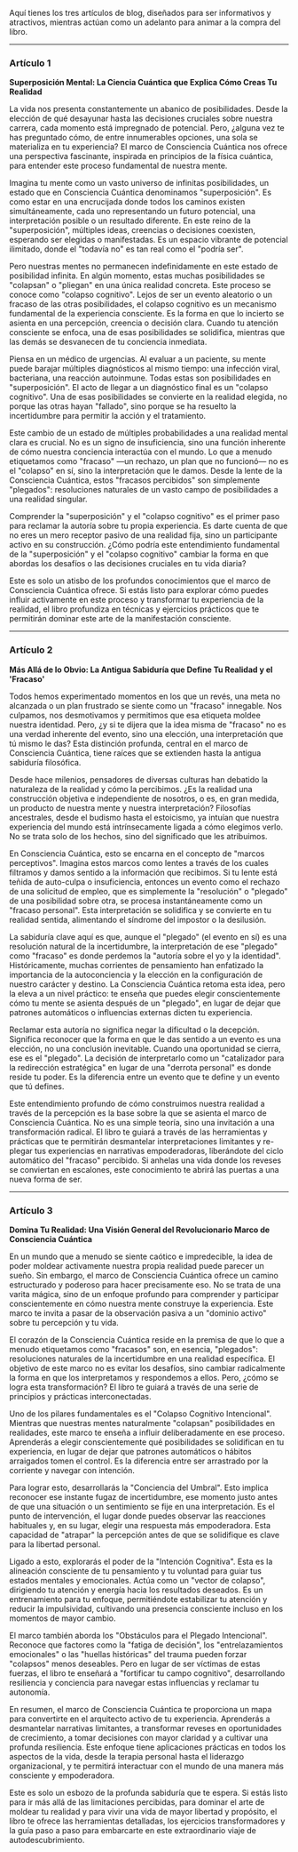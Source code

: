 Aquí tienes los tres artículos de blog, diseñados para ser informativos y atractivos, mientras actúan como un adelanto para animar a la compra del libro.

---

### Artículo 1

**Superposición Mental: La Ciencia Cuántica que Explica Cómo Creas Tu Realidad**

La vida nos presenta constantemente un abanico de posibilidades. Desde la elección de qué desayunar hasta las decisiones cruciales sobre nuestra carrera, cada momento está impregnado de potencial. Pero, ¿alguna vez te has preguntado cómo, de entre innumerables opciones, una sola se materializa en tu experiencia? El marco de Consciencia Cuántica nos ofrece una perspectiva fascinante, inspirada en principios de la física cuántica, para entender este proceso fundamental de nuestra mente.

Imagina tu mente como un vasto universo de infinitas posibilidades, un estado que en Consciencia Cuántica denominamos "superposición". Es como estar en una encrucijada donde todos los caminos existen simultáneamente, cada uno representando un futuro potencial, una interpretación posible o un resultado diferente. En este reino de la "superposición", múltiples ideas, creencias o decisiones coexisten, esperando ser elegidas o manifestadas. Es un espacio vibrante de potencial ilimitado, donde el "todavía no" es tan real como el "podría ser".

Pero nuestras mentes no permanecen indefinidamente en este estado de posibilidad infinita. En algún momento, estas muchas posibilidades se "colapsan" o "pliegan" en una única realidad concreta. Este proceso se conoce como "colapso cognitivo". Lejos de ser un evento aleatorio o un fracaso de las otras posibilidades, el colapso cognitivo es un mecanismo fundamental de la experiencia consciente. Es la forma en que lo incierto se asienta en una percepción, creencia o decisión clara. Cuando tu atención consciente se enfoca, una de esas posibilidades se solidifica, mientras que las demás se desvanecen de tu conciencia inmediata.

Piensa en un médico de urgencias. Al evaluar a un paciente, su mente puede barajar múltiples diagnósticos al mismo tiempo: una infección viral, bacteriana, una reacción autoinmune. Todas estas son posibilidades en "superposición". El acto de llegar a un diagnóstico final es un "colapso cognitivo". Una de esas posibilidades se convierte en la realidad elegida, no porque las otras hayan "fallado", sino porque se ha resuelto la incertidumbre para permitir la acción y el tratamiento.

Este cambio de un estado de múltiples probabilidades a una realidad mental clara es crucial. No es un signo de insuficiencia, sino una función inherente de cómo nuestra conciencia interactúa con el mundo. Lo que a menudo etiquetamos como "fracaso" —un rechazo, un plan que no funcionó— no es el "colapso" en sí, sino la interpretación que le damos. Desde la lente de la Consciencia Cuántica, estos "fracasos percibidos" son simplemente "plegados": resoluciones naturales de un vasto campo de posibilidades a una realidad singular.

Comprender la "superposición" y el "colapso cognitivo" es el primer paso para reclamar la autoría sobre tu propia experiencia. Es darte cuenta de que no eres un mero receptor pasivo de una realidad fija, sino un participante activo en su construcción. ¿Cómo podría este entendimiento fundamental de la "superposición" y el "colapso cognitivo" cambiar la forma en que abordas los desafíos o las decisiones cruciales en tu vida diaria?

Este es solo un atisbo de los profundos conocimientos que el marco de Consciencia Cuántica ofrece. Si estás listo para explorar cómo puedes influir activamente en este proceso y transformar tu experiencia de la realidad, el libro profundiza en técnicas y ejercicios prácticos que te permitirán dominar este arte de la manifestación consciente.

---

### Artículo 2

**Más Allá de lo Obvio: La Antigua Sabiduría que Define Tu Realidad y el 'Fracaso'**

Todos hemos experimentado momentos en los que un revés, una meta no alcanzada o un plan frustrado se siente como un "fracaso" innegable. Nos culpamos, nos desmotivamos y permitimos que esa etiqueta moldee nuestra identidad. Pero, ¿y si te dijera que la idea misma de "fracaso" no es una verdad inherente del evento, sino una elección, una interpretación que tú mismo le das? Esta distinción profunda, central en el marco de Consciencia Cuántica, tiene raíces que se extienden hasta la antigua sabiduría filosófica.

Desde hace milenios, pensadores de diversas culturas han debatido la naturaleza de la realidad y cómo la percibimos. ¿Es la realidad una construcción objetiva e independiente de nosotros, o es, en gran medida, un producto de nuestra mente y nuestra interpretación? Filosofías ancestrales, desde el budismo hasta el estoicismo, ya intuían que nuestra experiencia del mundo está intrínsecamente ligada a cómo elegimos verlo. No se trata solo de los hechos, sino del significado que les atribuimos.

En Consciencia Cuántica, esto se encarna en el concepto de "marcos perceptivos". Imagina estos marcos como lentes a través de los cuales filtramos y damos sentido a la información que recibimos. Si tu lente está teñida de auto-culpa o insuficiencia, entonces un evento como el rechazo de una solicitud de empleo, que es simplemente la "resolución" o "plegado" de una posibilidad sobre otra, se procesa instantáneamente como un "fracaso personal". Esta interpretación se solidifica y se convierte en tu realidad sentida, alimentando el síndrome del impostor o la desilusión.

La sabiduría clave aquí es que, aunque el "plegado" (el evento en sí) es una resolución natural de la incertidumbre, la interpretación de ese "plegado" como "fracaso" es donde perdemos la "autoría sobre el yo y la identidad". Históricamente, muchas corrientes de pensamiento han enfatizado la importancia de la autoconciencia y la elección en la configuración de nuestro carácter y destino. La Consciencia Cuántica retoma esta idea, pero la eleva a un nivel práctico: te enseña que puedes elegir conscientemente cómo tu mente se asienta después de un "plegado", en lugar de dejar que patrones automáticos o influencias externas dicten tu experiencia.

Reclamar esta autoría no significa negar la dificultad o la decepción. Significa reconocer que la forma en que le das sentido a un evento es una elección, no una conclusión inevitable. Cuando una oportunidad se cierra, ese es el "plegado". La decisión de interpretarlo como un "catalizador para la redirección estratégica" en lugar de una "derrota personal" es donde reside tu poder. Es la diferencia entre un evento que te define y un evento que tú defines.

Este entendimiento profundo de cómo construimos nuestra realidad a través de la percepción es la base sobre la que se asienta el marco de Consciencia Cuántica. No es una simple teoría, sino una invitación a una transformación radical. El libro te guiará a través de las herramientas y prácticas que te permitirán desmantelar interpretaciones limitantes y re-plegar tus experiencias en narrativas empoderadoras, liberándote del ciclo automático del "fracaso" percibido. Si anhelas una vida donde los reveses se conviertan en escalones, este conocimiento te abrirá las puertas a una nueva forma de ser.

---

### Artículo 3

**Domina Tu Realidad: Una Visión General del Revolucionario Marco de Consciencia Cuántica**

En un mundo que a menudo se siente caótico e impredecible, la idea de poder moldear activamente nuestra propia realidad puede parecer un sueño. Sin embargo, el marco de Consciencia Cuántica ofrece un camino estructurado y poderoso para hacer precisamente eso. No se trata de una varita mágica, sino de un enfoque profundo para comprender y participar conscientemente en cómo nuestra mente construye la experiencia. Este marco te invita a pasar de la observación pasiva a un "dominio activo" sobre tu percepción y tu vida.

El corazón de la Consciencia Cuántica reside en la premisa de que lo que a menudo etiquetamos como "fracasos" son, en esencia, "plegados": resoluciones naturales de la incertidumbre en una realidad específica. El objetivo de este marco no es evitar los desafíos, sino cambiar radicalmente la forma en que los interpretamos y respondemos a ellos. Pero, ¿cómo se logra esta transformación? El libro te guiará a través de una serie de principios y prácticas interconectadas.

Uno de los pilares fundamentales es el "Colapso Cognitivo Intencional". Mientras que nuestras mentes naturalmente "colapsan" posibilidades en realidades, este marco te enseña a influir deliberadamente en ese proceso. Aprenderás a elegir conscientemente qué posibilidades se solidifican en tu experiencia, en lugar de dejar que patrones automáticos o hábitos arraigados tomen el control. Es la diferencia entre ser arrastrado por la corriente y navegar con intención.

Para lograr esto, desarrollarás la "Conciencia del Umbral". Esto implica reconocer ese instante fugaz de incertidumbre, ese momento justo antes de que una situación o un sentimiento se fije en una interpretación. Es el punto de intervención, el lugar donde puedes observar las reacciones habituales y, en su lugar, elegir una respuesta más empoderadora. Esta capacidad de "atrapar" la percepción antes de que se solidifique es clave para la libertad personal.

Ligado a esto, explorarás el poder de la "Intención Cognitiva". Esta es la alineación consciente de tu pensamiento y tu voluntad para guiar tus estados mentales y emocionales. Actúa como un "vector de colapso", dirigiendo tu atención y energía hacia los resultados deseados. Es un entrenamiento para tu enfoque, permitiéndote estabilizar tu atención y reducir la impulsividad, cultivando una presencia consciente incluso en los momentos de mayor cambio.

El marco también aborda los "Obstáculos para el Plegado Intencional". Reconoce que factores como la "fatiga de decisión", los "entrelazamientos emocionales" o las "huellas históricas" del trauma pueden forzar "colapsos" menos deseables. Pero en lugar de ser víctimas de estas fuerzas, el libro te enseñará a "fortificar tu campo cognitivo", desarrollando resiliencia y conciencia para navegar estas influencias y reclamar tu autonomía.

En resumen, el marco de Consciencia Cuántica te proporciona un mapa para convertirte en el arquitecto activo de tu experiencia. Aprenderás a desmantelar narrativas limitantes, a transformar reveses en oportunidades de crecimiento, a tomar decisiones con mayor claridad y a cultivar una profunda resiliencia. Este enfoque tiene aplicaciones prácticas en todos los aspectos de la vida, desde la terapia personal hasta el liderazgo organizacional, y te permitirá interactuar con el mundo de una manera más consciente y empoderadora.

Este es solo un esbozo de la profunda sabiduría que te espera. Si estás listo para ir más allá de las limitaciones percibidas, para dominar el arte de moldear tu realidad y para vivir una vida de mayor libertad y propósito, el libro te ofrece las herramientas detalladas, los ejercicios transformadores y la guía paso a paso para embarcarte en este extraordinario viaje de autodescubrimiento.
